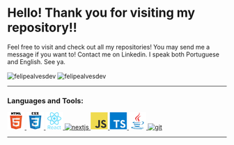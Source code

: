 <div>
<h1>Hello! Thank you for visiting my repository!!</h1>
  <p>Feel free to visit and check out all my repositories! You may send me a message if you want to! Contact me on Linkedin. I speak both Portuguese and English. See ya.</p>
<img align="center" width="350" height="150" src="https://github-readme-stats.vercel.app/api?username=felipealvesdev&show_icons=true&locale=en" alt="felipealvesdev" />
<img align="center" width="350" height="150" src="https://github-readme-stats.vercel.app/api/top-langs?username=felipealvesdev&show_icons=true&locale=en&layout=compact" alt="felipealvesdev" />
<p align="left">
</p>
</div>
<hr>
<h3 align="left">Languages and Tools:</h3>
<p align="left">
  <a href="https://www.w3.org/html/" target="_blank" rel="noreferrer"> <img src="https://raw.githubusercontent.com/devicons/devicon/master/icons/html5/html5-original-wordmark.svg" alt="html5" width="40" height="40"/> </a>
  <a href="https://www.w3schools.com/css/" target="_blank" rel="noreferrer"> <img src="https://raw.githubusercontent.com/devicons/devicon/master/icons/css3/css3-original-wordmark.svg" alt="css3" width="40" height="40"/> </a>
  <a href="https://reactjs.org/" target="_blank" rel="noreferrer"> <img src="https://raw.githubusercontent.com/devicons/devicon/master/icons/react/react-original-wordmark.svg" alt="react" width="40" height="40"/> </a>
  <a href="https://nextjs.org/" target="_blank" rel="noreferrer" > <img src="https://cdn.worldvectorlogo.com/logos/nextjs-2.svg" alt="nextjs" width="40" height="40"/> </a>
  <a href="https://developer.mozilla.org/en-US/docs/Web/JavaScript" target="_blank" rel="noreferrer"> <img src="https://raw.githubusercontent.com/devicons/devicon/master/icons/javascript/javascript-original.svg" alt="javascript" width="40" height="40"/> </a>
  <a href="https://www.typescriptlang.org/" target="_blank" rel="noreferrer"> <img src="https://raw.githubusercontent.com/devicons/devicon/master/icons/typescript/typescript-original.svg" alt="typescript" width="40" height="40"/> </a> 
  <a href="https://www.java.com" target="_blank" rel="noreferrer"> <img src="https://raw.githubusercontent.com/devicons/devicon/master/icons/java/java-original.svg" alt="java" width="40" height="40"/> </a>
  <a href="https://git-scm.com/" target="_blank" rel="noreferrer"> <img src="https://www.vectorlogo.zone/logos/git-scm/git-scm-icon.svg" alt="git" width="40" height="40"/> </a></p>

<hr>
